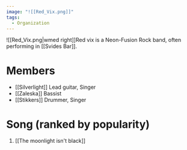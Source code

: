 ```yaml
---
image: "![[Red_Vix.png]]"
tags:
  - Organization
---
```

![[Red_Vix.png|wmed right]]Red vix is a Neon-Fusion Rock band, often performing in [[Svides Bar]].

# Members
- [[Silverlight]] Lead guitar, Singer
- [[Zaleska]] Bassist
- [[Stikkers]] Drummer, Singer

# Song (ranked by popularity)
1. [[The moonlight isn't black]]